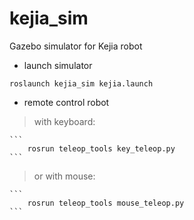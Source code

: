 # kejia_sim
Gazebo simulator for Kejia robot
- launch simulator
```
roslaunch kejia_sim kejia.launch
```
- remote control robot
> with keyboard:

    ```
        rosrun teleop_tools key_teleop.py
    ```
> or with mouse:

    ```
        rosrun teleop_tools mouse_teleop.py
    ```